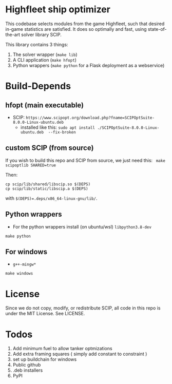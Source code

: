 # Highfleet ship optimizer

This codebase selects modules from the game Highfleet, such that desired
in-game statistics are satisfied. It does so optimally and fast, using
state-of-the-art solver library SCIP.

This library contains 3 things:

1. The solver wrapper (`make lib`)
2. A CLI application (`make hfopt`)
3. Python wrappers (`make python` for a Flask deployment as a webservice)

# Build-Depends

## hfopt (main executable)

- SCIP: `https://www.scipopt.org/download.php?fname=SCIPOptSuite-8.0.0-Linux-ubuntu.deb`
  - installed like this: `sudo apt install ./SCIPOptSuite-8.0.0-Linux-ubuntu.deb  --fix-broken`

## custom SCIP (from source)

If you wish to build this repo and SCIP from source, we just need this: ` make scipoptlib SHARED=true`

Then:

```
cp scip/lib/shared/libscip.so $(DEPS)
cp scip/lib/static/libscip.a $(DEPS)
```

with `$(DEPS)=.deps/x86_64-linux-gnu/lib/`.

## Python wrappers

- For the python wrappers install (on ubuntu/wsl) `libpython3.8-dev`

`make python`

## For windows 

- `g++-mingw*`

`make windows`

# License

Since we do not copy, modify, or redistribute SCIP, all code in this repo is under the MIT License. See LICENSE.

# Todos

1. Add minimum fuel to allow tanker optmizations
2. Add extra framing squares ( simply add constant to constraint )
3. set up buildchain for windows
4. Public github
5. .deb installers
6. PyPI
